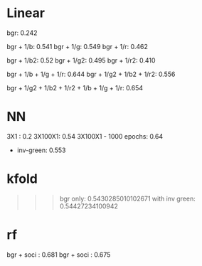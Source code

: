 Linear
=====
bgr: 0.242

bgr + 1/b: 0.541
bgr + 1/g: 0.549
bgr + 1/r: 0.462

bgr + 1/b2: 0.52
bgr + 1/g2: 0.495
bgr + 1/r2: 0.410

bgr + 1/b + 1/g + 1/r: 0.644
bgr + 1/g2 + 1/b2 + 1/r2: 0.556

bgr + 1/g2 + 1/b2 + 1/r2 + 1/b + 1/g + 1/r: 0.654

NN
==
3X1 : 0.2
3X100X1: 0.54
3X100X1 - 1000 epochs: 0.64
+ inv-green: 0.553

kfold
========
>>> bgr only: 0.5430285010102671
> with inv green: 0.54427234100942


rf
==
bgr + soci : 0.681
bgr + soci : 0.675



